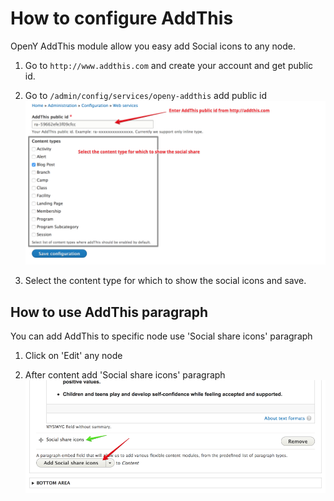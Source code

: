 # How to configure AddThis

OpenY AddThis module allow you easy add Social icons to any node.

1. Go to `http://www.addthis.com` and create your account and get public id.

2. Go to `/admin/config/services/openy-addthis` add public id
![Enter Public id](../assets/addthis.png)

3. Select the content type for which to show the social icons and save.

## How to use AddThis paragraph
You can add AddThis to specific node use 'Social share icons' paragraph

1. Click on 'Edit' any node

2. After content add 'Social share icons' paragraph
![Enter Public id](../assets/addthis_paragraph.png)
